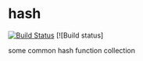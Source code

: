 # hash
[![Build Status](https://travis-ci.org/keyboard1989/hash.svg?branch=master)](https://travis-ci.org/keyboard1989/hash) [![Build status]

some common hash function collection
